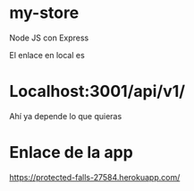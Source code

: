 # my-store
Node JS con Express

El enlace en local es 
# Localhost:3001/api/v1/
Ahí ya depende lo que quieras

# Enlace de la app
https://protected-falls-27584.herokuapp.com/